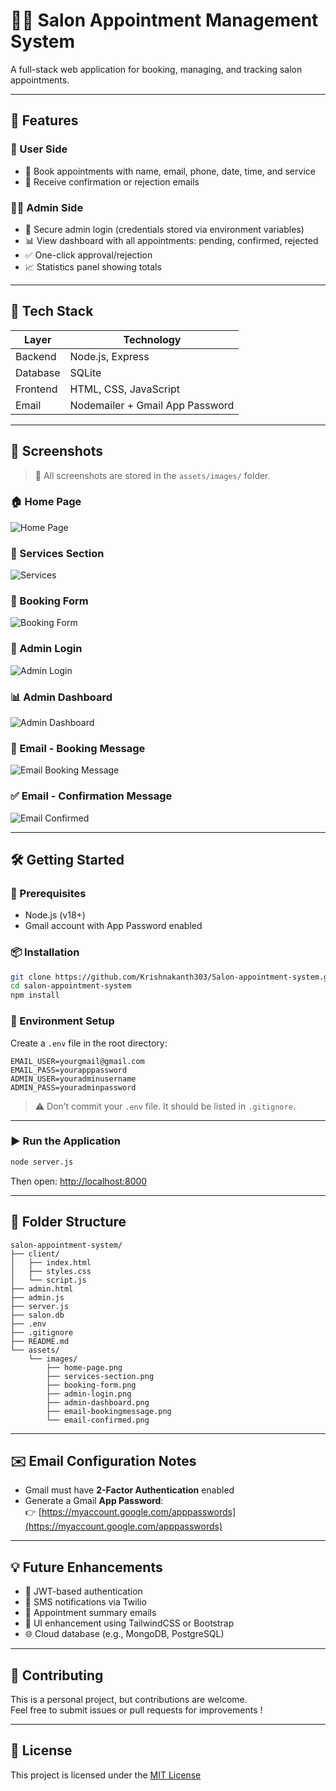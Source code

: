 # 💇‍♂️ Salon Appointment Management System

A full-stack web application for booking, managing, and tracking salon appointments.

---

## 🌟 Features

### 👥 User Side
- 📅 Book appointments with name, email, phone, date, time, and service
- 📧 Receive confirmation or rejection emails

### 🧑‍💼 Admin Side
- 🔐 Secure admin login (credentials stored via environment variables)
- 📊 View dashboard with all appointments: pending, confirmed, rejected
- ✅ One-click approval/rejection
- 📈 Statistics panel showing totals

---

## 🧰 Tech Stack

| Layer     | Technology             |
|-----------|------------------------|
| Backend   | Node.js, Express       |
| Database  | SQLite                 |
| Frontend  | HTML, CSS, JavaScript  |
| Email     | Nodemailer + Gmail App Password |

---

## 📸 Screenshots

> 📌 All screenshots are stored in the `assets/images/` folder.

### 🏠 Home Page  
![Home Page](assets/images/home-page.png)

### 💈 Services Section  
![Services](assets/images/services-section.png)

### 📅 Booking Form  
![Booking Form](assets/images/booking-form.png)

### 🔐 Admin Login  
![Admin Login](assets/images/admin-login.png)

### 📊 Admin Dashboard  
![Admin Dashboard](assets/images/admin-dashboard.png)

### 📧 Email - Booking Message  
![Email Booking Message](assets/images/email-bookingmessage.png)

### ✅ Email - Confirmation Message  
![Email Confirmed](assets/images/email-confirmed.png)

---

## 🛠️ Getting Started

### 🔧 Prerequisites
- Node.js (v18+)
- Gmail account with App Password enabled

### 📦 Installation

```bash
git clone https://github.com/Krishnakanth303/Salon-appointment-system.git
cd salon-appointment-system
npm install
```

### 🔐 Environment Setup

Create a `.env` file in the root directory:

```env
EMAIL_USER=yourgmail@gmail.com
EMAIL_PASS=yourapppassword
ADMIN_USER=youradminusername
ADMIN_PASS=youradminpassword
```

> ⚠️ Don’t commit your `.env` file. It should be listed in `.gitignore`.

---

### ▶️ Run the Application

```bash
node server.js
```

Then open: [http://localhost:8000](http://localhost:8000)

---

## 📂 Folder Structure

```
salon-appointment-system/
├── client/
│   ├── index.html
│   ├── styles.css
│   └── script.js
├── admin.html
├── admin.js
├── server.js
├── salon.db
├── .env
├── .gitignore
├── README.md
└── assets/
    └── images/
        ├── home-page.png
        ├── services-section.png
        ├── booking-form.png
        ├── admin-login.png
        ├── admin-dashboard.png
        ├── email-bookingmessage.png
        └── email-confirmed.png
```

---

## ✉️ Email Configuration Notes

- Gmail must have **2-Factor Authentication** enabled
- Generate a Gmail **App Password**:  
  👉 [https://myaccount.google.com/apppasswords](https://myaccount.google.com/apppasswords)

---

## 💡 Future Enhancements

- 🔐 JWT-based authentication
- 📱 SMS notifications via Twilio
- 🧾 Appointment summary emails
- 🎨 UI enhancement using TailwindCSS or Bootstrap
- 🌐 Cloud database (e.g., MongoDB, PostgreSQL)

---

## 🤝 Contributing

This is a personal project, but contributions are welcome.  
Feel free to submit issues or pull requests for improvements !

---

## 📄 License

This project is licensed under the [MIT License](LICENSE)
